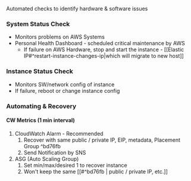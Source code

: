 Automated checks to identify hardware & software issues

### System Status Check

- Monitors problems on AWS Systems
- Personal Health Dashboard - scheduled critical maintenance by AWS
	- If failure on AWS Hardware, stop and start the instance - [[Elastic IP#^restart-instance-changes-ip|which will migrate to new host]]

### Instance Status Check

- Monitors SW/network config of instance
- If failure, reboot or change instance config

### Automating & Recovery

#### CW Metrics (1 min interval)

1. CloudWatch Alarm - Recommended
	1. Recover with same public / private IP, EIP, metadata, Placement Group ^bd76fb
	2. Send Notification by SNS
2. ASG (Auto Scaling Group)
	1. Set min/max/desired 1 to recover instance
	2. Won't keep the same [[#^bd76fb | public / private IP, etc.]]
